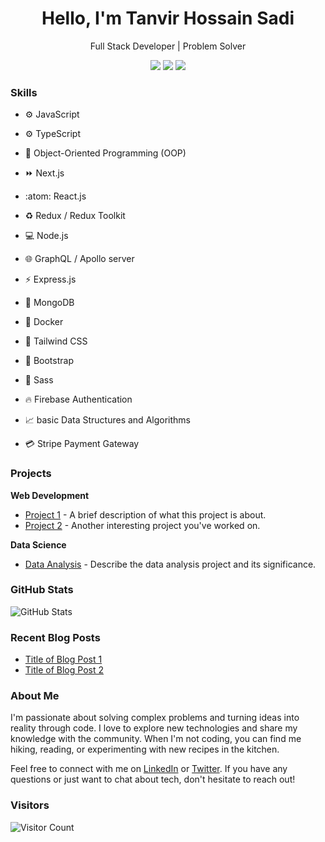 <h1 align="center">Hello, I'm Tanvir Hossain Sadi</h1>
<p align="center">
  Full Stack Developer | Problem Solver
</p>

<p align="center">
  <a href="https://www.linkedin.com/in/yourusername"><img src="https://img.shields.io/badge/LinkedIn-Connect-blue?style=flat-square&logo=linkedin"></a>
  <a href="https://twitter.com/yourusername"><img src="https://img.shields.io/badge/Twitter-Follow-1DA1F2?style=flat-square&logo=twitter"></a>
  <a href="mailto:youremail@gmail.com"><img src="https://img.shields.io/badge/Email-Contact-D14836?style=flat-square&logo=gmail"></a>
</p>

### Skills
- :gear: JavaScript
- :gear: TypeScript
- :art: Object-Oriented Programming (OOP)
- :fast_forward: Next.js
- :atom: React.js

- :recycle: Redux / Redux Toolkit
- :computer: Node.js
- :globe_with_meridians: GraphQL / Apollo server
- :zap: Express.js
- :leaves: MongoDB

- :whale: Docker
- :art: Tailwind CSS
- :art: Bootstrap
- :art: Sass
- :fire: Firebase Authentication


- :chart_with_upwards_trend: basic Data Structures and Algorithms
- :credit_card: Stripe Payment Gateway


### Projects
**Web Development**
- [Project 1](https://github.com/yourusername/project1) - A brief description of what this project is about.
- [Project 2](https://github.com/yourusername/project2) - Another interesting project you've worked on.

**Data Science**
- [Data Analysis](https://github.com/yourusername/data-analysis) - Describe the data analysis project and its significance.

### GitHub Stats
![GitHub Stats](https://github-readme-stats.vercel.app/api?username=yourusername&show_icons=true)

### Recent Blog Posts
- [Title of Blog Post 1](https://dev.to/yourusername/link-to-blog-post-1)
- [Title of Blog Post 2](https://dev.to/yourusername/link-to-blog-post-2)

### About Me
I'm passionate about solving complex problems and turning ideas into reality through code. I love to explore new technologies and share my knowledge with the community. When I'm not coding, you can find me hiking, reading, or experimenting with new recipes in the kitchen.

Feel free to connect with me on [LinkedIn](https://www.linkedin.com/in/yourusername) or [Twitter](https://twitter.com/yourusername). If you have any questions or just want to chat about tech, don't hesitate to reach out!

### Visitors
![Visitor Count](https://visitor-badge.laobi.icu/badge?page_id=yourusername.yourusername)


